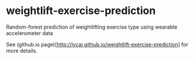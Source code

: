 weightlift-exercise-prediction
==============================

Random-forest prediction of weightlifting exercise type using wearable accelerometer data

See (github.io page)[http://lycai.github.io/weightlift-exercise-prediction] for more details.
